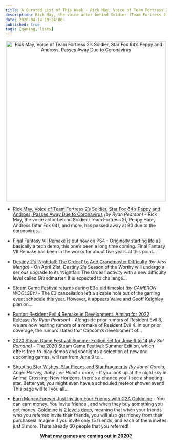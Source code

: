 ```yaml
---
title: A Curated List of This Week - Rick May, Voice of Team Fortress 2’s Soldier Passes Away Due to Coronavirus and more
description: Rick May, the voice actor behind Soldier (Team Fortress 2), Peppy Hare, Andross (Star Fox 64), and more, has passed away at 80 due to the coronavirus...
date: 2020-04-14 19:24:00
published: true
tags: [gaming, lists]
---
```


<p align="center">
    <a href="#" >
        <img src="https://media.nichegamer.com/wp-content/uploads/2020/04/13171826/Rick-May-04-13-2020.jpg" alt="Rick May, Voice of Team Fortress 2’s Soldier, Star Fox 64’s Peppy and Andross, Passes Away Due to Coronavirus" width="500" />
    </a>
</p>


*   [Rick May, Voice of Team Fortress 2’s Soldier, Star Fox 64’s Peppy and Andross, Passes Away Due to Coronavirus](https://nichegamer.com/2020/04/13/rick-may-voice-of-team-fortress-2s-soldier-star-fox-64s-peppy-and-andross-passes-away-due-to-coronavirus/) <i>(by Ryan Pearson)</i> - Rick May, the voice actor behind Soldier (Team Fortress 2), Peppy Hare, Andross (Star Fox 64), and more, has passed away at 80 due to the coronavirus...

*   [Final Fantasy VII Remake is out now on PS4](https://amzn.to/3e4CRaS) - Originally starting life as basically a tech demo, this one’s been a long time coming. Final Fantasy VII Remake has been in the works for about five years at this point...

*   [Destiny 2’s ‘Nightfall: The Ordeal’ to Add Grandmaster Difficulty](https://attackofthefanboy.com/news/destiny-2s-nightfall-the-ordeal-to-add-grandmaster-difficulty/) <i>(by Jess Menga)</i> - On April 21st, Destiny 2‘s Season of the Worthy will undergo a serious upgrade to its ‘Nightfall: The Ordeal’ activity with a new difficulty level called Grandmaster. It is expected to challenge...

*   [Steam Game Festival returns during E3’s old timeslot](https://www.pcinvasion.com/steam-game-festival-summer-2020/) <i>(by CAMERON WOOLSEY)</i> - The E3 cancellation left a sizable hole out of the gaming event schedule this year. However, it appears Valve and Geoff Keighley plan on...

*   [Rumor: Resident Evil 4 Remake in Development, Aiming for 2022 Release](https://nichegamer.com/2020/04/13/rumor-resident-evil-4-remake-in-development-aiming-for-2022-release/) <i>(by Ryan Pearson)</i> - Alongside prior rumors of Resident Evil 8, we are now hearing rumors of a remake of Resident Evil 4. In our prior coverage, the rumors stated that Capcom’s development of...

*   [2020 Steam Game Festival: Summer Edition set for June 9 to 14](https://www.gematsu.com/2020/04/2020-steam-game-festival-summer-edition-set-for-june-9-to-14) <i>(by Sal Romano)</i> - The 2020 Steam Game Festival: Summer Edition, which offers free-to-play demos and spotlights a selection of new and upcoming games, will run from June 9 to...

*   [Shooting Star Wishes, Star Pieces and Star Fragments](https://www.ign.com/wikis/animal-crossing-new-horizons/Shooting_Star_Wishes,_Star_Pieces_and_Star_Fragments) <i>(by Janet Garcia, Angie Harvey, Abby Lee Hood + more)</i> - If you look up at the night sky in Animal Crossing: New Horizons, there's a chance you'll see a shooting star. Better yet, you might even have a scheduled meteor shower event! This page will tell you all...

*   [Earn Money Forever Just Inviting Four Friends with G2A Goldmine](https://www.g2a.com/r/affiliate-partners) - You can earn money. You invite friends , and when they buy something you get money. [Goldmine is 2 levels deep](https://www.g2a.com/r/affiliate-partners), meaning that when your friends who you referred invite their friends, you will also get money from their purchases! Imagine if you invite only 15 friends, and each of them invites just 3 more. Thats already 60 people that you referred!  


<p align="center">
    <a href="https://bit.ly/gamenelectrostore">
        <strong>
            What new games are coming out in 2020?
        </strong>
    </a>
</p>